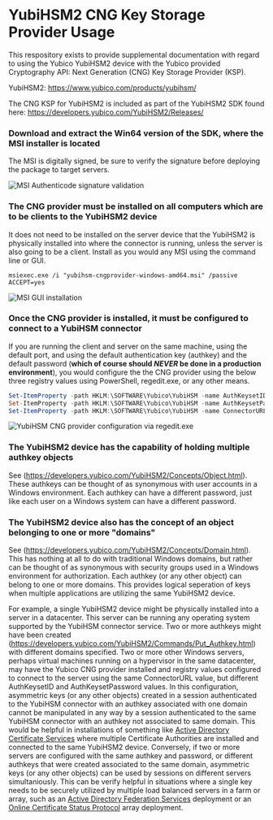 
# YubiHSM2 CNG Key Storage Provider Usage

This respository exists to provide supplemental documentation with regard to using the Yubico YubiHSM2 device with the Yubico provided Cryptography API: Next Generation (CNG) Key Storage Provider (KSP).

YubiHSM2: https://www.yubico.com/products/yubihsm/

The CNG KSP for YubiHSM2 is included as part of the YubiHSM2 SDK found here: https://developers.yubico.com/YubiHSM2/Releases/

### Download and extract the Win64 version of the SDK, where the MSI installer is located

The MSI is digitally signed, be sure to verify the signature before deploying the package to target servers.

![MSI Authenticode signature validation](../assets/signature-validation.png)

### The CNG provider must be installed on all computers which are to be clients to the YubiHSM2 device
It does not need to be installed on the server device that the YubiHSM2 is physically installed into where the connector is running, unless the server is also going to be a client.  Install as you would any MSI using the command line or GUI.

```
msiexec.exe /i "yubihsm-cngprovider-windows-amd64.msi" /passive  ACCEPT=yes
```
![MSI GUI installation](../assets/msi-gui.png)


### Once the CNG provider is installed, it must be configured to connect to a YubiHSM connector
If you are running the client and server on the same machine, using the default port, and using the default authentication key (authkey) and the default password (**which of course should _NEVER_ be done in a production environment**), you would configure the the CNG provider using the below three registry values using PowerShell, regedit.exe, or any other means.

``` PowerShell
Set-ItemProperty -path HKLM:\SOFTWARE\Yubico\YubiHSM -name AuthKeysetID -Type DWord -Value 1
Set-ItemProperty -path HKLM:\SOFTWARE\Yubico\YubiHSM -name AuthKeysetPassword -Type String -Value password
Set-ItemProperty -path HKLM:\SOFTWARE\Yubico\YubiHSM -name ConnectorURL -Type String -Value http://127.0.0.1:12345
```
![YubiHSM CNG provider configuration via regedit.exe](../assets/regedit.png)

### The YubiHSM2 device has the capability of holding multiple authkey objects

See (https://developers.yubico.com/YubiHSM2/Concepts/Object.html).  These authkeys can be thought of as synonymous with user accounts in a Windows environment.  Each authkey can have a different password, just like each user on a Windows system can have a different password. 

### The YubiHSM2 device also has the concept of an object belonging to one or more "domains"

See (https://developers.yubico.com/YubiHSM2/Concepts/Domain.html). This has nothing at all to do with traditional Windows domains, but rather can be thought of as synonymous with security groups used in a Windows environment for authorization. Each authkey (or any other object) can belong to one or more domains. This provides logical seperation of keys when multiple applications are utilizing the same YubiHSM2 device.

For example, a single YubiHSM2 device might be physically installed into a server in a datacenter.  This server can be running any operating system supported by the YubiHSM connector service. Two or more authkeys might have been created (https://developers.yubico.com/YubiHSM2/Commands/Put_Authkey.html) with different domains specified. Two or more other Windows servers, perhaps virtual machines running on a hypervisor in the same datacenter, may have the Yubico CNG provider installed and registry values configured to connect to the server using the same ConnectorURL value, but different AuthKeysetID and AuthKeysetPassword values.  In this configuration, asymmetric keys (or any other objects) created in a session authenticated to the YubiHSM connector with an authkey associated with one domain cannot be manipulated in any way by a session authenticated to the same YubiHSM connector with an authkey not associated to same domain. This would be helpful in installations of something like [Active Directory Certificate Services](AD%20CS/README.md) where multiple Certificate Authorities are installed and connected to the same YubiHSM2 device. Conversely, if two or more servers are configured with the same authkey and password, or different authkeys that were created associated to the same domain, asymmetric keys (or any other objects) can be used by sessions on different servers simultaniously. This can be verify helpful in situations where a single key needs to be securely utilized by multiple load balanced servers in a farm or array, such as an [Active Directory Federation Services](AD%20FS/README.md) deployment or an [Online Certificate Status Protocol](OCSP/README.md) array deployment.
